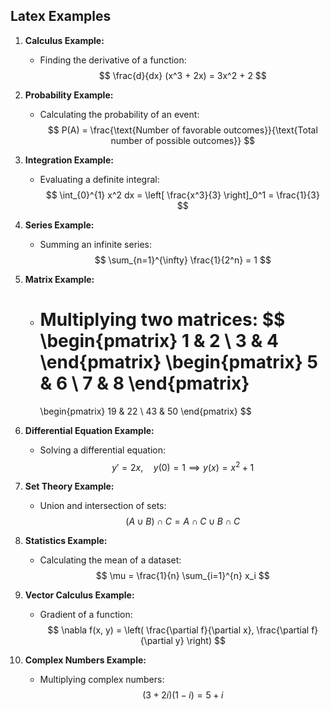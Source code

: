 ## Latex Examples
1. **Calculus Example:**
   - Finding the derivative of a function:
     $$
     \frac{d}{dx} (x^3 + 2x) = 3x^2 + 2
     $$

2. **Probability Example:**
   - Calculating the probability of an event:
     $$
     P(A) = \frac{\text{Number of favorable outcomes}}{\text{Total number of possible outcomes}}
     $$

3. **Integration Example:**
   - Evaluating a definite integral:
     $$
     \int_{0}^{1} x^2 dx = \left[ \frac{x^3}{3} \right]_0^1 = \frac{1}{3}
     $$

4. **Series Example:**
   - Summing an infinite series:
     $$
     \sum_{n=1}^{\infty} \frac{1}{2^n} = 1
     $$

5. **Matrix Example:**
   - Multiplying two matrices:
     $$
     \begin{pmatrix}
     1 & 2 \\
     3 & 4
     \end{pmatrix}
     \begin{pmatrix}
     5 & 6 \\
     7 & 8
     \end{pmatrix}
     =
     \begin{pmatrix}
     19 & 22 \\
     43 & 50
     \end{pmatrix}
     $$

6. **Differential Equation Example:**
   - Solving a differential equation:
     $$
     y' = 2x, \quad y(0) = 1 \implies y(x) = x^2 + 1
     $$

7. **Set Theory Example:**
   - Union and intersection of sets:
     $$
     (A \cup B) \cap C = A \cap C \cup B \cap C
     $$

8. **Statistics Example:**
   - Calculating the mean of a dataset:
     $$
     \mu = \frac{1}{n} \sum_{i=1}^{n} x_i
     $$

9. **Vector Calculus Example:**
   - Gradient of a function:
     $$
     \nabla f(x, y) = \left( \frac{\partial f}{\partial x}, \frac{\partial f}{\partial y} \right)
     $$

10. **Complex Numbers Example:**
    - Multiplying complex numbers:
      $$
      (3 + 2i)(1 - i) = 5 + i
      $$
